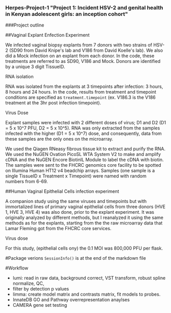 ### Herpes-Project-1 "Project 1: Incident HSV-2 and genital health in Kenyan adolescent girls: an inception cohort"

###Project outline

 ##Vaginal Explant Enfection Experiment
  
  We infected vaginal biopsy explants from 7 donors with two strains of HSV-2 (SD90 from David Knipe's lab and V186 from David Koelle's lab). We also did a Mock infection on an explant from each donor. In the code, these treatments are referred to as SD90, V186 and Mock. Donors are identified by a unique 3 digit TissueID.
  
  RNA isolation
  
  RNA was isolated from the explants at 3 timepoints after infection: 3 hours, 8 hours and 24 hours. In the code, results from treatment and timepoint conditions are specified as `treatment.timepoint` (ex. V186.3 is the V186 treatment at the 3hr post infection timepoint).
  
  Virus Dose
  
  Explant samples were infected with 2 different doses of virus; D1 and D2 (D1 = 5 x 10^7 PFU, D2 = 5 x 10^5). RNA was only extracted from the samples infected with the higher (D1 = 5 x 10^7) dose, and consequently, data from these samples are the only ones on the microarray.
  
  We used the Qiagen RNeasy fibrous tissue kit to extract and purify the RNA. We used the NuGEN Ovation PicoSL WTA System V2 to make and amplify cDNA and the NuGEN Encore BiotinIL Module to label the cDNA with biotin. The samples were sent to the FHCRC genomics core facility to be spotted on Illumina Human HT12 v4 beadchip arrays. Samples (one sample is a single TissueID x Treatment x Timepoint) were named with random numbers from 6-69. 

##Human Vaginal Epithelial Cells infection experiment

A companion study using the same viruses and timepoints but with immortalized lines of primary vaginal epithelial cells from three donors (HVE 1, HVE 3, HVE 4) was also done, prior to the explant experiment. It was originally analyzed by different methods, but I reanalyzed it using the same methods as for the explants, starting from the the raw microarray data that Lamar Fleming got from the FHCRC core services. 

Virus dose

For this study, (epithelial cells ony) the 0.1 MOI was 800,000 PFU per flask.

#Package verions
`SessionInfo()` is at the end of the markdown file


#Workflow
* lumi: read in raw data, background correct, VST transform, robust spline normalize, QC, 
* filter by detection p values
* limma: create model matrix and contrasts matrix, fit models to probes.
* InnateDB GO and Pathway overrepresentation anaylses
* CAMERA gene set testing
